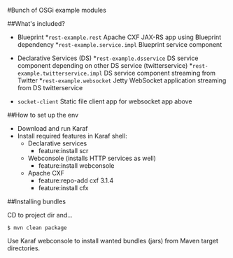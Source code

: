 #Bunch of OSGi example modules

##What's included?

* Blueprint
    *`rest-example.rest` Apache CXF JAX-RS app using Blueprint dependency
    *`rest-example.service.impl` Blueprint service component 

* Declarative Services (DS)
    *`rest-example.dsservice` DS service component depending on other DS service (twitterservice)
    *`rest-example.twitterservice.impl` DS service component streaming from Twitter
    *`rest-example.websocket` Jetty WebSocket application streaming from DS twitterservice 

* `socket-client` Static file client app for websocket app above   


##How to set up the env

* Download and run Karaf
* Install required features in Karaf shell:
    * Declarative services
        * feature:install scr
    * Webconsole (installs HTTP services as well)
        * feature:install webconsole
    * Apache CXF
        * feature:repo-add cxf 3.1.4
        * feature:install cfx

##Installing bundles
    
CD to project dir and...

    $ mvn clean package

Use Karaf webconsole to install wanted bundles (jars) from Maven target directories.

